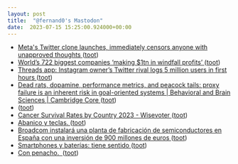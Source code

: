 ```yaml
---
layout: post
title:  "@fernand0's Mastodon"
date:  2023-07-15 15:25:00.924000+00:00
---
```

*  [Meta's Twitter clone launches, immediately censors anyone with unapproved thoughts ](https://notthebee.com/article/metas-twitter-clone-launches-immediately-censors-the-masse) ([toot](https://mastodon.social/@fernand0/110718792559641967))
*  [World’s 722 biggest companies ‘making $1tn in windfall profits’ ](https://www.theguardian.com/business/2023/jul/06/worlds-722-biggest-companies-making-1tn-in-windfall-profit) ([toot](https://mastodon.social/@fernand0/110718567588977358))
*  [Threads app: Instagram owner’s Twitter rival logs 5 million users in first hours ](https://www.theguardian.com/technology/2023/jul/06/meta-launches-twitter-rival-threads-in-100-countrie) ([toot](https://mastodon.social/@fernand0/110717932400673983))
*  [Dead rats, dopamine, performance metrics, and peacock tails: proxy failure is an inherent risk in goal-oriented systems \| Behavioral and Brain Sciences \| Cambridge Core ](https://www.cambridge.org/core/journals/behavioral-and-brain-sciences/article/abs/dead-rats-dopamine-performance-metrics-and-peacock-tails-proxy-failure-is-an-inherent-risk-in-goaloriented-systems/89408A43F6D14BFD368FE5225A57303) ([toot](https://mastodon.social/@fernand0/110717668054445413))
*  [ ](https://mastodon.green/@fanta) ([toot](https://mastodon.social/@fernand0/110717647792629868))
*  [Cancer Survival Rates by Country 2023 - Wisevoter ](https://wisevoter.com/country-rankings/cancer-survival-rates-by-country) ([toot](https://mastodon.social/@fernand0/110717323760242964))
*  [Abanico y teclas. ](https://avecesunafoto.wordpress.com/2019/08/13/abanico-y-teclas) ([toot](https://mastodon.social/@fernand0/110717227479881929))
*  [Broadcom instalará una planta de fabricación de semiconductores en España con una inversión de 900 millones de euros ](https://cadenaser.com/nacional/2023/07/06/broadcom-instalara-una-planta-de-fabricacion-de-semiconductores-en-espana-con-una-inversion-de-900-millones-de-euros-cadena-ser) ([toot](https://mastodon.social/@fernand0/110717163174832795))
*  [Smartphones y baterías: tiene sentido ](https://www.enriquedans.com/2023/06/smartphones-y-baterias-tiene-sentido.htm) ([toot](https://mastodon.social/@fernand0/110716845303097285))
*  [Con penacho.  ](https://avecesunafoto.wordpress.com/2023/07/14/con-penacho) ([toot](https://mastodon.social/@fernand0/110713673176849161))
